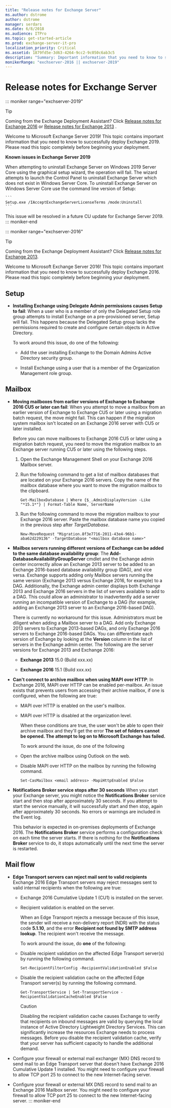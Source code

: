 ```yaml
---
title: "Release notes for Exchange Server"
ms.author: dstrome
author: dstrome
manager: serdars
ms.date: 6/8/2018
ms.audience: ITPro
ms.topic: get-started-article
ms.prod: exchange-server-it-pro
localization_priority: Critical
ms.assetid: 1879fd5e-3d63-4264-9cc2-9c050c6ab3c5
description: "Summary: Important information that you need to know to successfully deploy Exchange Server 2016 or Exchange Server 2019."
monikerRange: "exchserver-2016 || exchserver-2019"
---
```


# Release notes for Exchange Server

::: moniker range="exchserver-2019"
> [!TIP]
> Coming from the Exchange Deployment Assistant? Click [Release notes for Exchange 2016](release-notes.md) or [Release notes for Exchange 2013](https://technet.microsoft.com/library/jj150489(v=exchg.150).aspx) .

Welcome to Microsoft Exchange Server 2019! This topic contains important information that you need to know to successfully deploy Exchange 2019. Please read this topic completely before beginning your deployment.

**Known issues in Exchange Server 2019**

When attempting to uninstall Exchange Server on Windows 2019 Server Core using the graphical setup wizard, the operation will fail. The wizard attempts to launch the Control Panel to uninstall Exchange Server which does not exist in Windows Server Core. To uninstall Exchange Server on Windows Server Core use the command line version of Setup:

    ```
    Setup.exe /IAcceptExchangeServerLicenseTerms /mode:Uninstall
    ```

This issue will be resolved in a future CU update for Exchange Server 2019.
::: moniker-end

::: moniker range="exchserver-2016"
> [!TIP]
> Coming from the Exchange Deployment Assistant? Click [Release notes for Exchange 2013](https://technet.microsoft.com/library/jj150489(v=exchg.150).aspx).

Welcome to Microsoft Exchange Server 2016! This topic contains important information that you need to know to successfully deploy Exchange 2016. Please read this topic completely before beginning your deployment.

## Setup

- **Installing Exchange using Delegate Admin permissions causes Setup to fail**: When a user who is a member of only the Delegated Setup role group attempts to install Exchange on a pre-provisioned server, Setup will fail. This happens because the Delegated Setup group lacks the permissions required to create and configure certain objects in Active Directory.

    To work around this issue, do one of the following:

  - Add the user installing Exchange to the Domain Admins Active Directory security group.

  - Install Exchange using a user that is a member of the Organization Management role group.

## Mailbox

- **Moving mailboxes from earlier versions of Exchange to Exchange 2016 CU5 or later can fail**: When you attempt to move a mailbox from an earlier version of Exchange to Exchange CU5 or later using a migration batch request, the move might fail. This can happen if the migration system mailbox isn't located on an Exchange 2016 server with CU5 or later installed.

    Before you can move mailboxes to Exchange 2016 CU5 or later using a migration batch request, you need to move the migration mailbox to an Exchange server running CU5 or later using the following steps.

  1. Open the Exchange Management Shell on your Exchange 2016 Mailbox server.

  2. Run the following command to get a list of mailbox databases that are located on your Exchange 2016 servers. Copy the name of the mailbox database where you want to move the migration mailbox to the clipboard.

      ```
      Get-MailboxDatabase | Where {$_.AdminDisplayVersion -Like "*15.1*"} | Format-Table Name, ServerName
      ```

  3. Run the following command to move the migration mailbox to your Exchange 2016 server. Paste the mailbox database name you copied in the previous step after _TargetDatabase_.

      ```
      New-MoveRequest "Migration.8f3e7716-2011-43e4-96b1-aba62d229136" -TargetDatabase "<mailbox database name>"
      ```

- **Mailbox servers running different versions of Exchange can be added to the same database availability group**: The **Add-DatabaseAvailabilityGroupServer** cmdlet and the Exchange admin center incorrectly allow an Exchange 2013 server to be added to an Exchange 2016-based database availability group (DAG), and vice versa. Exchange supports adding only Mailbox servers running the same version (Exchange 2013 versus Exchange 2016, for example) to a DAG. Additionally, the Exchange admin center displays both Exchange 2013 and Exchange 2016 servers in the list of servers available to add to a DAG. This could allow an administrator to inadvertently add a server running an incompatible version of Exchange to a DAG (for example, adding an Exchange 2013 server to an Exchange 2016-based DAG).

    There is currently no workaround for this issue. Administrators must be diligent when adding a Mailbox server to a DAG. Add only Exchange 2013 servers to Exchange 2013-based DAGs, and only Exchange 2016 servers to Exchange 2016-based DAGs. You can differentiate each version of Exchange by looking at the **Version** column in the list of servers in the Exchange admin center. The following are the server versions for Exchange 2013 and Exchange 2016: 

  - **Exchange 2013** 15.0 (Build xxx.xx) 

  - **Exchange 2016** 15.1 (Build xxx.xx) 

- **Can't connect to archive mailbox when using MAPI over HTTP**: In Exchange 2016, MAPI over HTTP can be enabled per-mailbox. An issue exists that prevents users from accessing their archive mailbox, if one is configured, when the following are true:

  - MAPI over HTTP is enabled on the user's mailbox.

  - MAPI over HTTP is disabled at the organization level.

    When these conditions are true, the user won't be able to open their archive mailbox and they'll get the error **The set of folders cannot be opened. The attempt to log on to Microsoft Exchange has failed.**

    To work around the issue, do one of the following

  - Open the archive mailbox using Outlook on the web.

  - Disable MAPI over HTTP on the mailbox by running the following command.

    ```
    Set-CasMailbox <email address> -MapiHttpEnabled $False
    ```

- **Notifications Broker service stops after 30 seconds** When you start your Exchange server, you might notice the **Notifications Broker** service start and then stop after approximately 30 seconds. If you attempt to start the service manually, it will successfully start and then stop, again after approximately 30 seconds. No errors or warnings are included in the Event log.

    This behavior is expected in on-premises deployments of Exchange 2016. The **Notifications Broker** service performs a configuration check on each time the server starts. If there is nothing for the **Notifications Broker** service to do, it stops automatically until the next time the server is restarted.

## Mail flow

- **Edge Transport servers can reject mail sent to valid recipients** Exchange 2016 Edge Transport servers may reject messages sent to valid internal recipients when the following are true: 

  - Exchange 2016 Cumulative Update 1 (CU1) is installed on the server.

  - Recipient validation is enabled on the server.

    When an Edge Transport rejects a message because of this issue, the sender will receive a non-delivery report (NDR) with the status code **5.1.10**, and the error **Recipient not found by SMTP address lookup**. The recipient won't receive the message.

    To work around the issue, do **one** of the following: 

  - Disable recipient validation on the affected Edge Transport server(s) by running the following command.

    ```
    Set-RecipientFilterConfig -RecipientValidationEnabled $False
    ```

  - Disable the recipient validation cache on the affected Edge Transport server(s) by running the following command.

    ```
    Get-TransportService | Set-TransportService -RecipientValidationCacheEnabled $False
    ```

    > [!CAUTION]
    > Disabling the recipient validation cache causes Exchange to verify that recipients on inbound messages are valid by querying the local instance of Active Directory Lightweight Directory Services. This can significantly increase the resources Exchange needs to process messages. Before you disable the recipient validation cache, verify that your server has sufficient capacity to handle the additional demand.

- Configure your firewall or external mail exchanger (MX) DNS record to send mail to an Edge Transport server that doesn't have Exchange 2016 Cumulative Update 1 installed. You might need to configure your firewall to allow TCP port 25 to connect to the new Internet-facing server.

- Configure your firewall or external MX DNS record to send mail to an Exchange 2016 Mailbox server. You might need to configure your firewall to allow TCP port 25 to connect to the new Internet-facing server.
::: moniker-end
